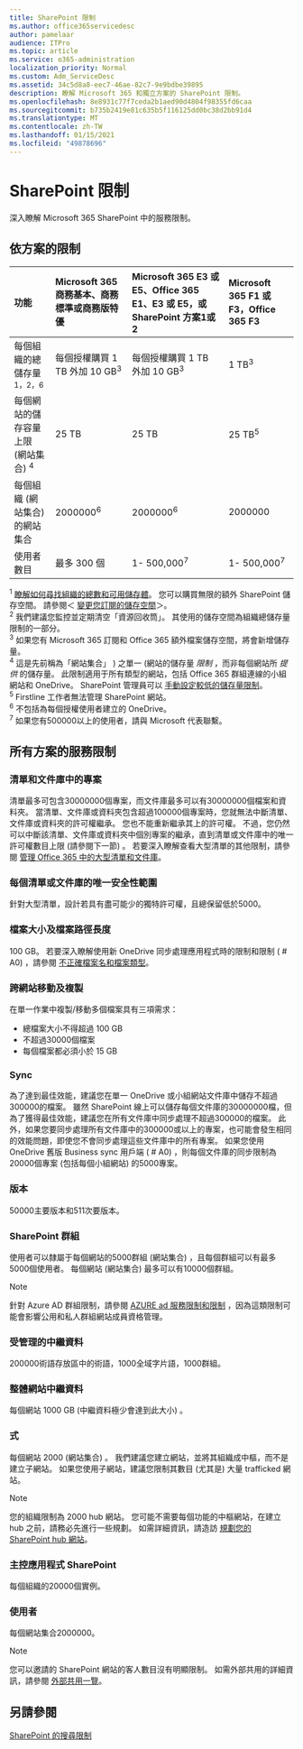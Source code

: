 ```yaml
---
title: SharePoint 限制
ms.author: office365servicedesc
author: pamelaar
audience: ITPro
ms.topic: article
ms.service: o365-administration
localization_priority: Normal
ms.custom: Adm_ServiceDesc
ms.assetid: 34c5d8a8-eec7-46ae-82c7-9e9bdbe39895
description: 瞭解 Microsoft 365 和獨立方案的 SharePoint 限制。
ms.openlocfilehash: 8e8931c77f7ceda2b1aed90d4804f98355fd6caa
ms.sourcegitcommit: b735b2419e81c635b5f116125dd0bc38d2bb91d4
ms.translationtype: MT
ms.contentlocale: zh-TW
ms.lasthandoff: 01/15/2021
ms.locfileid: "49878696"
---
```

# <a name="sharepoint-limits"></a>SharePoint 限制

深入瞭解 Microsoft 365 SharePoint 中的服務限制。
  
## <a name="limits-by-plan"></a>依方案的限制 

| 功能 | Microsoft 365 商務基本、商務標準或商務版特優 | Microsoft 365 E3 或 E5、Office 365 E1、E3 或 E5，或 SharePoint 方案1或2 | Microsoft 365 F1 或 F3，Office 365 F3 |
|:-----|:-----|:-----|:-----|
|每個組織的總儲存量<sup>1，2，6</sup> <br/> |每個授權購買 1 TB 外加 10 GB<sup>3</sup>  <br/> |每個授權購買 1 TB 外加 10 GB<sup>3</sup> <br/> |1 TB<sup>3</sup> <br/> |
|每個網站的儲存容量上限 (網站集合) <sup>4</sup><br/> |25 TB <br/> |25 TB <br/> |25 TB<sup>5</sup> <br/> |
|每個組織 (網站集合) 的網站集合  <br/> |2000000<sup>6</sup> <br/> |2000000<sup>6</sup> <br/> |2000000<br/> |
|使用者數目  <br/> |最多 300 個  <br/> |1- 500,000<sup>7</sup> <br/> |1- 500,000<sup>7</sup> <br/> |
   
<sup>1</sup> [瞭解如何尋找組織的總數和可用儲存體](/sharepoint/manage-site-collection-storage-limits)。 您可以購買無限的額外 SharePoint 儲存空間。 請參閱＜ [變更您訂閱的儲存空間](/office365/admin/subscriptions-and-billing/add-storage-space)＞。 
<br/><sup>2</sup> 我們建議您監控並定期清空「資源回收筒」。 其使用的儲存空間為組織總儲存量限制的一部分。 
<br/> <sup>3</sup> 如果您有 Microsoft 365 訂閱和 Office 365 額外檔案儲存空間，將會新增儲存量。 
<br/> <sup>4</sup> 這是先前稱為「網站集合」 ) 之單一 (網站的儲存量 *限制* ，而非每個網站所 *提供* 的儲存量。 此限制適用于所有類型的網站，包括 Office 365 群組連線的小組網站和 OneDrive。 SharePoint 管理員可以 [手動設定較低的儲存量限制](/sharepoint/manage-site-collection-storage-limits#manage-individual-site-storage-limits)。 
<br/> <sup>5</sup> Firstline 工作者無法管理 SharePoint 網站。 
<br/> <sup>6</sup> 不包括為每個授權使用者建立的 OneDrive。 
<br/> <sup>7</sup> 如果您有500000以上的使用者，請與 Microsoft 代表聯繫。 
  
## <a name="service-limits-for-all-plans"></a>所有方案的服務限制

### <a name="items-in-lists-and-libraries"></a>清單和文件庫中的專案

清單最多可包含30000000個專案，而文件庫最多可以有30000000個檔案和資料夾。 當清單、文件庫或資料夾包含超過100000個專案時，您就無法中斷清單、文件庫或資料夾的許可權繼承。 您也不能重新繼承其上的許可權。 不過，您仍然可以中斷該清單、文件庫或資料夾中個別專案的繼承，直到清單或文件庫中的唯一許可權數目上限 (請參閱下一節) 。 若要深入瞭解查看大型清單的其他限制，請參閱 [管理 Office 365 中的大型清單和文件庫](https://support.office.com/article/b4038448-ec0e-49b7-b853-679d3d8fb784)。

### <a name="unique-security-scopes-per-list-or-library"></a>每個清單或文件庫的唯一安全性範圍

針對大型清單，設計若具有盡可能少的獨特許可權，且總保留低於5000。

### <a name="file-size-and-file-path-length"></a>檔案大小及檔案路徑長度

100 GB。 若要深入瞭解使用新 OneDrive 同步處理應用程式時的限制和限制 ( # A0) ，請參閱 [不正確檔案名和檔案類型](https://support.office.com/article/64883a5d-228e-48f5-b3d2-eb39e07630fa)。

### <a name="moving-and-copying-across-sites"></a>跨網站移動及複製

在單一作業中複製/移動多個檔案具有三項需求：

- 總檔案大小不得超過 100 GB
- 不超過30000個檔案
- 每個檔案都必須小於 15 GB

### <a name="sync"></a>Sync

為了達到最佳效能，建議您在單一 OneDrive 或小組網站文件庫中儲存不超過300000的檔案。 雖然 SharePoint 線上可以儲存每個文件庫的30000000檔，但為了獲得最佳效能，建議您在所有文件庫中同步處理不超過300000的檔案。 此外，如果您要同步處理所有文件庫中的300000或以上的專案，也可能會發生相同的效能問題，即使您不會同步處理這些文件庫中的所有專案。 如果您使用 OneDrive 舊版 Business sync 用戶端 ( # A0) ，則每個文件庫的同步限制為20000個專案 (包括每個小組網站) 的5000專案。

### <a name="versions"></a>版本

50000主要版本和511次要版本。

### <a name="sharepoint-groups"></a>SharePoint 群組

使用者可以隸屬于每個網站的5000群組 (網站集合) ，且每個群組可以有最多5000個使用者。 每個網站 (網站集合) 最多可以有10000個群組。

> [!NOTE]
> 針對 Azure AD 群組限制，請參閱 [AZURE ad 服務限制和限制](https://docs.microsoft.com/azure/active-directory/users-groups-roles/directory-service-limits-restrictions) ，因為這類限制可能會影響公用和私人群組網站成員資格管理。

### <a name="managed-metadata"></a>受管理的中繼資料

200000術語存放區中的術語，1000全域字片語，1000群組。

### <a name="overall-site-metadata"></a>整體網站中繼資料

每個網站 1000 GB (中繼資料極少會達到此大小) 。

### <a name="subsites"></a>式

每個網站 2000 (網站集合) 。 我們建議您建立網站，並將其組織成中樞，而不是建立子網站。 如果您使用子網站，建議您限制其數目 (尤其是) 大量 trafficked 網站。

> [!NOTE]
> 您的組織限制為 2000 hub 網站。 您可能不需要每個功能的中樞網站，在建立 hub 之前，請務必先進行一些規劃。 如需詳細資訊，請造訪 [規劃您的 SharePoint hub 網站](https://docs.microsoft.com/sharepoint/planning-hub-sites)。

### <a name="sharepoint-hosted-applications"></a>主控應用程式 SharePoint

每個組織的20000個實例。

### <a name="users"></a>使用者

每個網站集合2000000。

> [!NOTE]
> 您可以邀請的 SharePoint 網站的客人數目沒有明顯限制。 如需外部共用的詳細資訊，請參閱 [外部共用一覽](https://docs.microsoft.com/sharepoint/external-sharing-overview)。

## <a name="see-also"></a>另請參閱

[SharePoint 的搜尋限制](https://docs.microsoft.com/sharepoint/search-limits)
